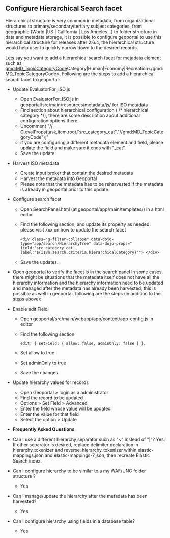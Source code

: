 ## Configure Hierarchical Search facet

Hierarchical structure is very common in metadata, from organizational structures to primary/secondary/tertiary subject categories, from geographic (World |US | California | Los Angeles...) to folder structure in data and metadata storage, it is possible to configure geoportal to use this hierarchical structure for releases after 2.6.4, the hierarchical structure would help user to quickly narrow down to the desired records.

Lets say you want to add a hierarchical search facet for metadata element such as <gmd:MD_TopicCategoryCode>Category|Human|Economy|Recreation</gmd:MD_TopicCategoryCode>. Following are the steps to add a hierarchical search facet to geoportal:  * Update EvaluatorFor_ISO.js
  * Open EvaluatorFor_ISO.js in geoportal/src/main/resources/metadata/js/ for ISO metadata 
  * Find  section about hierarchical configuration (    /* hierarchical category */), there are some description about additional configuration options there.
  * Uncomment "//    G.evalProps(task,item,root,"src_category_cat","//gmd:MD_TopicCategoryCode");"
  * if you are configuring a different metadata element and field, please update the field and make sure it ends with "_cat"
  * Save the update
* Harvest ISO metadata
  * Create input broker that contain the desired metadata
  * Harvest the metadata into Geoportal
  * Please note that the metadata has to be reharvested if the metadata is already in geoportal prior to this update
* Configure search facet
  * Open SearchPanel.html (at geoportal/app/main/templates/) in a html editor 
  * Find the following section, and update its property as needed. please visit xxx on how to update the search facet

    ``
        <div class="g-filter-collapse" data-dojo-type="app/search/HierarchyTree"
          data-dojo-props="
            field:'src_category_cat',
            label:'${i18n.search.criteria.hierarchicalCategory}'">
        </div>  
    ``
  * Save the updates.

* Open geoportal to verify the facet is in the search panel 
In some cases, there might be situations that the metadata itself does not have all the hierarchy information and the hierarchy information need to be updated and managed after the metadata has already been harvested, this is possible as well in geoportal, following are the steps (in addition to the steps above):

* Enable edit Field
  * Open geoportal/src/main/webapp/app/context/app-config.js in editor
  * Find the following section

    ``
  edit: {
    setField: {
      allow: false,
      adminOnly: false
    }
  },
    ``
  * Set allow to true
  * Set adminOnly to true
  * Save the changes
* Update hierarchy values for records
  * Open Geoportal > login as a administrator
  * Find the record to be updated
  * Options >   Set Field > Advanced
  * Enter the field whose value will be updated
  * Enter the value for that field
  * Select the option > Update
 
   
    

 * **Frequently Asked Questions**
* Can I use a different hierarchy separator such as "<" instead of "|"?
  Yes. If other separator is desired, replace delimiter declaration in hierarchy_tokenizer and reverse_hierarchy_tokenizer within elastic-mappings.json and elastic-mappings-7.json, then recreate Elastic Search index.

* Can I configure hierarchy to be similar to a my WAF/UNC folder structure ?
  * Yes

* Can I manage/update the hierarchy after the metadata has been harvested?
  * Yes
  
* Can I configure hierarchy using fields in a database table?
  * Yes


